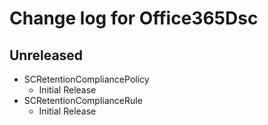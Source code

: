 # Change log for Office365Dsc

## Unreleased

* SCRetentionCompliancePolicy
  * Initial Release
* SCRetentionComplianceRule
  * Initial Release
